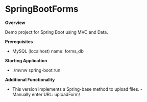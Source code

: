 # SpringBootForms

**Overview**

Demo project for Spring Boot using MVC and Data.

**Prerequisites**
- MySQL (localhost) name: forms_db

**Starting Application**
- ./mvnw spring-boot:run

**Additional Functionality**
- This version implements a Spring-base method to upload files.
-Manually enter URL: uploadForm/